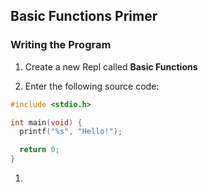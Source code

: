 ## Basic Functions Primer

### Writing the Program
1. Create a new Repl called **Basic Functions**
   
1. Enter the following source code:
  ```C
  #include <stdio.h>

  int main(void) {
    printf("%s", "Hello!");

    return 0;
  }
  ```

1.
